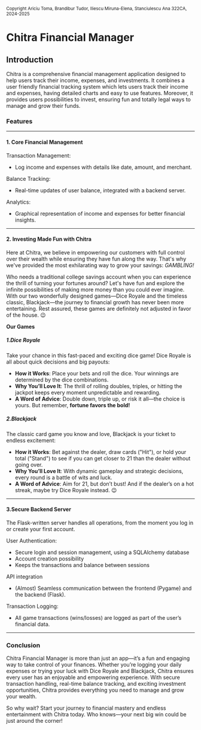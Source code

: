 <small>Copyright Ariciu Toma, Brandibur Tudor, Iliescu Miruna-Elena, Stanciulescu Ana 322CA, 2024-2025</small>

# Chitra Financial Manager

## Introduction
Chitra is a comprehensive financial management application designed to help users track their income, expenses, and investments. It combines a user friendly financial tracking system which lets users track their income and expenses, having detailed charts and easy to use features. Moreover, it provides users possibilities to invest, ensuring fun and totally legal ways to manage and grow their funds.

### Features
___
#### 1. Core Financial Management
Transaction Management:
  - Log income and expenses with details like date, amount, and merchant.

Balance Tracking:
- Real-time updates of user balance, integrated with a backend server.

Analytics:
- Graphical representation of income and expenses for better financial insights.
___
#### 2. Investing Made Fun with Chitra
Here at Chitra, we believe in empowering our customers with full control over their wealth while ensuring they have fun along the way. That's why we've provided the most exhilarating way to grow your savings: *GAMBLING!*

Who needs a traditional college savings account when you can experience the thrill of turning your fortunes around? Let's have fun and explore the infinite possibilities of making more money than you could ever imagine. With our two wonderfully designed games—Dice Royale and the timeless classic, Blackjack—the journey to financial growth has never been more entertaining. Rest assured, these games are definitely not adjusted in favor of the house. 😉

**Our Games**
##### 1.*Dice Royale*
Take your chance in this fast-paced and exciting dice game! Dice Royale is all about quick decisions and big payouts:

- **How it Works**: Place your bets and roll the dice. Your winnings are determined by the dice combinations.
- **Why You’ll Love It**: The thrill of rolling doubles, triples, or hitting the jackpot keeps every moment unpredictable and rewarding.
- **A Word of Advice**: Double down, triple up, or risk it all—the choice is yours. But remember, **fortune favors the bold!**

##### 2.*Blackjack*
The classic card game you know and love, Blackjack is your ticket to endless excitement:

- **How it Works**: Bet against the dealer, draw cards ("Hit"), or hold your total ("Stand") to see if you can get closer to 21 than the dealer without going over.
- **Why You’ll Love It**: With dynamic gameplay and strategic decisions, every round is a battle of wits and luck.
- **A Word of Advice**: Aim for 21, but don’t bust! And if the dealer’s on a hot streak, maybe try Dice Royale instead. 😉

_____________________
#### 3.Secure Backend Server
The Flask-written server handles all operations, from the moment you log in or create your first account.

User Authentication:
- Secure login and session management, using a SQLAlchemy database
- Account creation possibility
- Keeps the transactions and balance between sessions

API integration
- (Almost) Seamless communication between the frontend (Pygame) and the backend (Flask).

Transaction Logging:
- All game transactions (wins/losses) are logged as part of the user’s financial data.

___
### Conclusion
Chitra Financial Manager is more than just an app—it’s a fun and engaging way to take control of your finances. Whether you’re logging your daily expenses or trying your luck with Dice Royale and Blackjack, Chitra ensures every user has an enjoyable and empowering experience. With secure transaction handling, real-time balance tracking, and exciting investment opportunities, Chitra provides everything you need to manage and grow your wealth.

So why wait? Start your journey to financial mastery and endless entertainment with Chitra today. Who knows—your next big win could be just around the corner!
